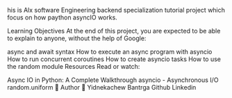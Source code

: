 his is Alx software Engineering backend specialization tutorial project which focus on how paython asyncIO works.

Learning Objectives
At the end of this project, you are expected to be able to explain to anyone, without the help of Google:

async and await syntax
How to execute an async program with asyncio
How to run concurrent coroutines
How to create asyncio tasks
How to use the random module
Resources
Read or watch:

Async IO in Python: A Complete Walkthrough
asyncio - Asynchronous I/O
random.uniform
📝 Author
👨 Yidnekachew Bantrga
Github
Linkedin
